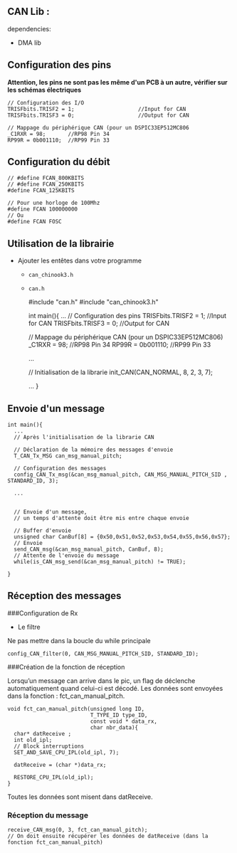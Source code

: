 CAN Lib :
---------

dependencies:

- DMA lib


Configuration des pins
----------------------

**Attention, les pins ne sont pas les même d'un PCB à un autre, vérifier sur les schémas électriques** 

    // Configuration des I/O
    TRISFbits.TRISF2 = 1;                    //Input for CAN
    TRISFbits.TRISF3 = 0;                    //Output for CAN

    // Mappage du périphérique CAN (pour un DSPIC33EP512MC806
    _C1RXR = 98;       //RP98 Pin 34
    RP99R = 0b001110;  //RP99 Pin 33

Configuration du débit
----------------------

    // #define FCAN_800KBITS
    // #define FCAN_250KBITS
    #define FCAN_125KBITS

    // Pour une horloge de 100Mhz
    #define FCAN 100000000    
    // Ou
    #define FCAN FOSC


Utilisation de la librairie
---------------------------

- Ajouter les entêtes dans votre programme
  - `can_chinook3.h` 
  - `can.h`

    #include "can.h"
    #include "can_chinook3.h"

    
    int main(){
      ...
      // Configuration des pins
      TRISFbits.TRISF2 = 1;                    //Input for CAN
      TRISFbits.TRISF3 = 0;                    //Output for CAN

      // Mappage du périphérique CAN (pour un DSPIC33EP512MC806)
      _C1RXR = 98;       //RP98 Pin 34
      RP99R = 0b001110;  //RP99 Pin 33
      
      ...

      // Initialisation de la librarie
      init_CAN(CAN_NORMAL, 8, 2, 3, 7);

      ...
    }

Envoie d'un message
-------------------
    int main(){
      ... 
      // Après l'initialisation de la librarie CAN

      // Déclaration de la mémoire des messages d'envoie
      T_CAN_Tx_MSG can_msg_manual_pitch;

      // Configuration des messages
      config_CAN_Tx_msg(&can_msg_manual_pitch, CAN_MSG_MANUAL_PITCH_SID , STANDARD_ID, 3);
      
      ...


      // Envoie d'un message, 
      // un temps d'attente doit être mis entre chaque envoie

      // Buffer d'envoie
      unsigned char CanBuf[8] = {0x50,0x51,0x52,0x53,0x54,0x55,0x56,0x57};
      // Envoie
      send_CAN_msg(&can_msg_manual_pitch, CanBuf, 8);
      // Attente de l'envoie du message
      while(is_CAN_msg_send(&can_msg_manual_pitch) != TRUE);
        
    }
   
Réception des messages
----------------------

###Configuration de Rx

- Le filtre

Ne pas mettre dans la boucle du while principale

    config_CAN_filter(0, CAN_MSG_MANUAL_PITCH_SID, STANDARD_ID);



###Création de la fonction de réception

Lorsqu’un message can arrive dans le pic, un flag de déclenche automatiquement quand celui-ci est décodé. Les données sont envoyées dans la fonction : fct_can_manual_pitch.

    void fct_can_manual_pitch(unsigned long ID,
                              T_TYPE_ID type_ID, 
                              const void * data_rx,
                              char nbr_data){
      char* datReceive ;
      int old_ipl;
      // Block interruptions
      SET_AND_SAVE_CPU_IPL(old_ipl, 7);
    
      datReceive = (char *)data_rx;

      RESTORE_CPU_IPL(old_ipl);
    }


Toutes les données sont misent dans datReceive.

### Réception du message
    
    receive_CAN_msg(0, 3, fct_can_manual_pitch);
    // On doit ensuite récupérer les données de datReceive (dans la fonction fct_can_manual_pitch)
